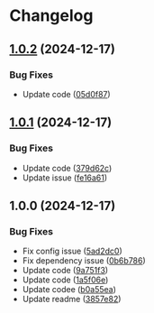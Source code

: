 # Changelog

## [1.0.2](https://github.com/hasithaishere/release-please-action-tester/compare/v1.0.1...v1.0.2) (2024-12-17)


### Bug Fixes

* Update code ([05d0f87](https://github.com/hasithaishere/release-please-action-tester/commit/05d0f8744ce2175177036e55bfbc0c1d9e847719))

## [1.0.1](https://github.com/hasithaishere/release-please-action-tester/compare/v1.0.0...v1.0.1) (2024-12-17)


### Bug Fixes

* Update code ([379d62c](https://github.com/hasithaishere/release-please-action-tester/commit/379d62cf7e55ab97ac6eac4493a27b02df980512))
* Update issue ([fe16a61](https://github.com/hasithaishere/release-please-action-tester/commit/fe16a611ea29ffdde5b1f69e1887f8d45f7584f1))

## 1.0.0 (2024-12-17)


### Bug Fixes

* Fix config issue ([5ad2dc0](https://github.com/hasithaishere/release-please-action-tester/commit/5ad2dc0a366b570d5b91900cc5d6c40b30a77181))
* Fix dependency issue ([0b6b786](https://github.com/hasithaishere/release-please-action-tester/commit/0b6b7865bc2c96b1aedb35132d9dbd9340845fe4))
* Update code ([9a751f3](https://github.com/hasithaishere/release-please-action-tester/commit/9a751f36f94deff7b60a14b38cf9770cc27fd0f9))
* Update code ([1a5f06e](https://github.com/hasithaishere/release-please-action-tester/commit/1a5f06ea138d3f61d4790fdfe1d042966e7e6cf6))
* Update codee ([b0a55ea](https://github.com/hasithaishere/release-please-action-tester/commit/b0a55ea4c023580b2bc64a764ff0b28ae94df18e))
* Update readme ([3857e82](https://github.com/hasithaishere/release-please-action-tester/commit/3857e82f30f7d72852b8e87805c4deb6810d7a03))
